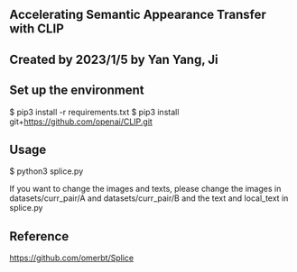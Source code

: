 ## Accelerating Semantic Appearance Transfer with CLIP
## Created by 2023/1/5 by Yan Yang, Ji

## Set up the environment
$ pip3 install -r requirements.txt
$ pip3 install git+https://github.com/openai/CLIP.git

## Usage
$ python3 splice.py

If you want to change the images and texts,
please change the images in datasets/curr_pair/A and datasets/curr_pair/B
and the text and local_text in splice.py

## Reference
https://github.com/omerbt/Splice

